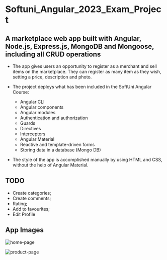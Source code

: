 # Softuni_Angular_2023_Exam_Project

## A marketplace web app built with Angular, Node.js, Express.js, MongoDB and Mongoose, including all CRUD operations

* The app gives users an opportunity to register as a merchant and sell items on the marketplace. They can register as many item as they wish, setting a price, description and photo.
* The project deploys what has been included in the SoftUni Angular Course:
    * Angular CLI
    * Angular components
    * Angular modules
    * Authentication and authorization
    * Guards
    * Directives
    * Interceptors
    * Angular Material
    * Reactive and template-driven forms
    * Storing data in a database (Mongo DB)

* The style of the app is accomplished manually by using HTML and CSS, without the help of Angular Material.

## TODO

- Create categories;
- Create comments;
- Rating;
- Add to favourites;
- Edit Profile

## App Images

![home-page](https://github.com/valyogennoff/Softuni_Angular_2023_Exam_Project/assets/105722914/d0dcf79d-10fe-44b8-a6b7-61db4855a072)

![product-page](https://github.com/valyogennoff/Softuni_Angular_2023_Exam_Project/assets/105722914/7ecd953e-8a24-442a-a3a2-94f6eff92e6b)

